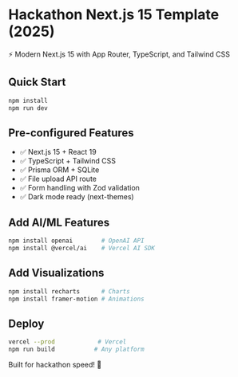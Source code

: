 # Hackathon Next.js 15 Template (2025)

⚡ Modern Next.js 15 with App Router, TypeScript, and Tailwind CSS

## Quick Start
```bash
npm install
npm run dev
```

## Pre-configured Features
- ✅ Next.js 15 + React 19
- ✅ TypeScript + Tailwind CSS
- ✅ Prisma ORM + SQLite
- ✅ File upload API route
- ✅ Form handling with Zod validation
- ✅ Dark mode ready (next-themes)

## Add AI/ML Features
```bash
npm install openai        # OpenAI API
npm install @vercel/ai    # Vercel AI SDK
```

## Add Visualizations
```bash
npm install recharts      # Charts
npm install framer-motion # Animations  
```

## Deploy
```bash
vercel --prod            # Vercel
npm run build           # Any platform
```

Built for hackathon speed! 🚀
